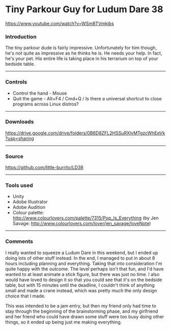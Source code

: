 # Tiny Parkour Guy for Ludum Dare 38

https://www.youtube.com/watch?v=WSm8TVmkjbs

### Introduction
The tiny parkour dude is fairly impressive. Unfortunately for him though, he's not quite as impressive as he thinks he is. He needs your help. In fact, he's your pet. His entire life is taking place in his terrarium on top of your bedside table.

---

### Controls
- Control the hand - Mouse
- Quit the game - Alt+F4 / Cmd+Q / Is there a universal shortcut to close programs across Linux distros?

---

### Downloads
https://drive.google.com/drive/folders/0B6D8ZFL2HSSuRXlyMTgzcWhEeVk?usp=sharing

---

### Source
https://github.com/little-burrito/LD38

---

### Tools used
- Unity
- Adobe Illustrator
- Adobe Audition
- Colour palette: http://www.colourlovers.com/palette/7315/Pop_Is_Everything (by Jen Savage: http://www.colourlovers.com/lover/jen_savage/loveNote)

---

### Comments
I really wanted to squeeze a Ludum Dare in this weekend, but I ended up doing lots of other stuff instead. In the end, I managed to put in about 8 hours including planning and everything. Taking that into consideration I'm quite happy with the outcome. The level perhaps isn't that fun, and I'd have wanted to at least animate a stick figure, but there was just no time. I also would have loved to design it so that you could see that it's on the bedside table, but with 15 minutes until the deadline, I couldn't think of anything small and made a crane instead, which was pretty much the only design choice that I made.

This was intended to be a jam entry, but then my friend only had time to stay through the beginning of the brainstorming phase, and my girlfriend and her friend who could have drawn some stuff were too busy doing other things, so it ended up being just me making everything.
